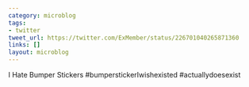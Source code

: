 ```yaml
---
category: microblog
tags:
- twitter
tweet_url: https://twitter.com/ExMember/status/226701040265871360
links: []
layout: microblog
---
```

I Hate Bumper Stickers #bumperstickerIwishexisted #actuallydoesexist
